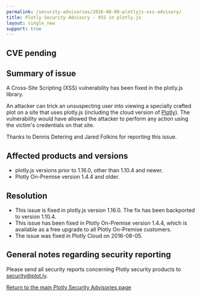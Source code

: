 ```yaml
---
permalink: /security-advisories/2016-08-08-plotlyjs-xss-advisory/
title: Plotly Security Advisory - XSS in plotly.js
layout: single_new
support: true
---
```


## CVE pending

## Summary of issue

A Cross-Site Scripting (XSS) vulnerability has been fixed in the plotly.js library.

An attacker can trick an unsuspecting user into viewing a specially crafted plot on a site that uses plotly.js (including the cloud version
of [Plotly](https://plot.ly)).  The vulnerability would have allowed the attacker to perform any action using the victim's
credentials on that site.

Thanks to Dennis Detering and Jared Folkins for reporting this issue.

## Affected products and versions

* plotly.js versions prior to 1.16.0, other than 1.10.4 and newer.
* Plotly On-Premise version 1.4.4 and older.

## Resolution

* This issue is fixed in plotly.js version 1.16.0.  The fix has been backported to version 1.10.4.
* This issue has been fixed in Plotly On-Premise version 1.4.4, which is available as a free upgrade to all Plotly
On-Premise customers.
* The issue was fixed in Plotly Cloud on 2016-08-05.

## General notes regarding security reporting

Please send all security reports concerning Plotly security products to [security@plot.ly](mailto:security@plot.ly).

[Return to the main Plotly Security Advisories page](http://help.plot.ly/security-advisories/)
